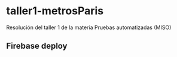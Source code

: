# taller1-metrosParis
Resolución del taller 1 de la materia Pruebas automatizadas (MISO)

## Firebase deploy
[](https://paris-pwa-miso.web.app/)
